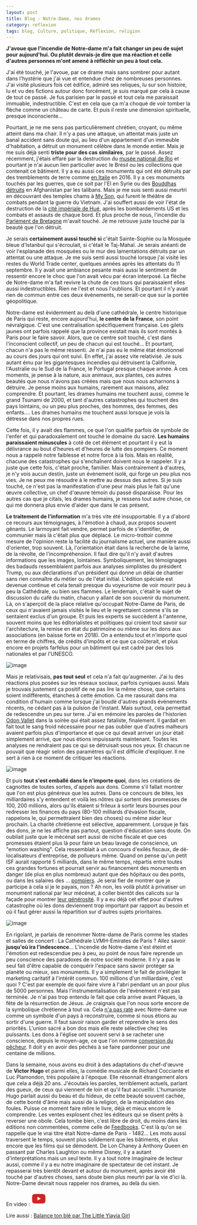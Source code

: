 ```yaml
---
layout: post
title: Blog - Notre-Dame, nos drames
category: reflexion
tags: blog, Culture, politique, Réflexion, religion
---
```

**J'avoue que l'incendie de Notre-dame m'a fait changer un peu de sujet pour aujourd'hui. Ou plutôt devrais-je dire que ma réaction et celle d'autres personnes m'ont amené à réfléchir un peu à tout cela.**

J'ai été touché, je l'avoue, par ce drame mais sans sombrer pour autant dans l'hystérie que j'ai vue et entendue chez de nombreuses personnes. J'ai visité plusieurs fois cet édifice, admiré ses reliques, lu sur son histoire, lu et vu des fictions autour donc forcément, je suis marqué par cela à cause de tout ce passé. Je fus parisien par le passé et tout cela me paraissait immuable, indestructible. C'est en cela que ça m'a choqué de voir tomber la flèche comme un château de carte. Et puis il reste une dimension spirituelle, presque inconsciente...

Pourtant, je ne me sens pas particulièrement chrétien, croyant, ou même atteint dans ma chair. Il n'y a pas une attaque, un attentat mais juste un banal accident sans doute qui, au lieu d'un appartement d'un immeuble d'habitation, a détruit un monument célèbre dans le monde entier. Mais je me suis déjà senti **triste pour des cas similaires**, par le passé. Assez récemment, j'étais effaré par la destruction du <a href="https://www.lemonde.fr/ameriques/article/2018/09/03/le-musee-national-de-rio-de-janeiro-ravage-par-d-immenses-flammes_5349306_3222.html">musée national de Rio</a> et pourtant je n'ai aucun lien particulier avec le Brésil ou les collections que contenait ce bâtiment. Il y a eu aussi ces monuments qui ont été détruits par des tremblements de terre comme <a href="https://www.ouest-france.fr/monde/seisme/seisme-en-italie/seisme-en-italie-293-batiments-historiques-abimes-ou-detruits-4434588">en Italie</a> en 2016. Il y a ces monuments touchés par les guerres, que ce soit par l'EI en Syrie ou des <a href="https://fr.wikipedia.org/wiki/Bouddhas_de_Bâmiyân">Bouddhas détruits</a> en Afghanistan par les talibans. Mais je me suis senti aussi meurtri en découvrant des temples chams à <a href="https://fr.wikipedia.org/wiki/Sanctuaire_de_Mỹ_Sơn">My Son</a>, qui furent le théâtre de combats pendant la guerre du Vietnam.  J'ai souffert aussi de voir l'état de destruction de la <a href="https://fr.wikipedia.org/wiki/Ensemble_de_monuments_de_Huế">cité impériale de Hué</a>, après les bombardements US et les combats et assauts de chaque bord. Et plus proche de nous, l'incendie du <a href="https://www.enfantsprecoces.info/mot-clef/arielle-adda/">Parlement de Bretagne</a> m'avait touché. Je me retrouve juste touché par la beauté que l'on détruit.

Je serais **certainement aussi touché si** c'était Sainte-Sophie ou la Mosquée bleue d'Istanbul qui s'écroulait, si c'était le Taj-Mahal. Je serais anéanti de voir l'esplanade des mosquées ou le mur des lamentations détruits par un attentat ou une attaque. Je me suis senti aussi touché lorsque j'ai visité les restes du World Trade center, quelques années après les attentats du 11 septembre. Il y avait une ambiance pesante mais aussi le sentiment de ressentir encore le choc que l'on avait vécu par écran interposé. La flèche de Notre-dame m'a fait revivre la chute de ces tours qui paraissaient elles aussi indestructibles. Rien ne l'est et nous l'oublions. Et pourtant il n'y avait rien de commun entre ces deux évènements, ne serait-ce que sur la portée géopolitique.

Notre-dame est évidemment au delà d'une cathédrale, le centre historique de Paris qui reste, encore aujourd'hui, **le centre de la France**, son point névralgique. C'est une centralisation spécifiquement française. Les gilets jaunes ont parfois rappelé que la province existait mais ils sont montés à Paris pour le faire savoir. Alors, que ce centre soit touché, c'est dans l'inconscient collectif, un peu de chacun qui est touché... Et pourtant, chacun n'a pas le même ressenti. Je n'ai pas eu le même état émotionnel au cours des jours qui ont suivi. En effet, j'ai assez vite relativisé. Je suis autant ému par les gigantesques incendies qui détruisent la Californie, l'Australie ou le Sud de la France, le Portugal presque chaque année. A ces moments, je pense à la nature, aux animaux, aux plantes, ces autres beautés que nous n'avons pas créées mais que nous nous acharnons à détruire. Je pense moins aux humains, rarement aux maisons, allez comprendre. Et pourtant, les drames humains me touchent aussi, comme le grand Tsunami de 2000, et tant d'autres catastrophes qui touchent des pays lointains, ou un peu plus proches, des hommes, des femmes, des enfants.... Les drames humains me touchent aussi lorsque je vois la détresse dans nos propres rues. 

Cette fois, il y avait des flammes, ce que l'on qualifie parfois de symbole de l'enfer et qui paradoxalement ont touché le domaine du sacré. **Les humains paraissaient minuscules** à coté de cet élément et pourtant il y eut la délivrance au bout d'heures et d'heures de lutte des pompiers. Ce moment nous a rappelé notre faiblesse et notre force à la fois. Mais en réalité, chacune des catastrophes qui s'enchaînent doivent nous le rappeler. Il y a juste que cette fois, c'était proche, familier. Mais contrairement à d'autres, je n'y vois aucun destin, juste un évènement isolé, qui forge un peu plus nos vies. Je ne peux me résoudre à le mettre au dessus des autres. Si je suis touché, ce n'est pas la manifestation d'une peur mais plus le fait qu'une œuvre collective, un chef d'œuvre témoin du passé disparaisse. Pour les autres cas que je citais, les drames humains, je ressens tout autre chose, ce qui me donnera plus envie d'aider que dans le cas présent. 

**Le traitement de l'information** m'a très vite été insupportable. Il y a d'abord ce recours aux témoignages, à l'émotion à chaud, aux propos souvent gênants. Le larmoyant fait vendre, permet parfois de s'identifier, de communier mais là c'était plus que déplacé. Le micro-trottoir comme mesure de l'opinion reste la facilité du journalisme actuel, une manière aussi d'orienter, trop souvent. Là, l'orientation était dans la recherche de la larme, de la révolte, de l'incompréhension. Il faut dire qu'il n'y avait d'autres informations que les images, lointaines. Symboliquement, les témoignages des badauds ressemblaient parfois aux analyses simplistes du président Trump, ou aux déclarations d'un président qui donne un délai de chantier sans rien connaître du métier ou de l'état initial. L'édition spéciale est devenue continue et cela tenait presque du voyeurisme de voir mourir peu à peu la Cathédrale, ou bien ses flammes. Le lendemain, c'était le sujet de discussion du café du matin, chacun y allant de son souvenir du monument. Là, on s'aperçoit de la place relative qu'occupait Notre-Dame de Paris, de ceux qui n'avaient jamais visités le lieu et le regrettaient comme s'ils se sentaient exclus d'un groupe. Et puis les experts se succèdent  à l'antenne, souvent moins que les éditorialistes et politiques qui croient tout savoir sur l'architecture, la remise en état du patrimoine ou même sur les dons aux associations (en baisse forte en 2018). On a entendu tout et n'importe quoi en terme de chiffres, de crédits d'impôts et ce que ça coûterait, et plus encore en projets farfelus pour un bâtiment qui est cadré par des lois nationales et par l'UNESCO. 

![image](https://filedn.eu/llqi9IBxlYouGRXYG2xlROb/img/2019/capture-1.jpg)

Mais je relativisais, **pas tout seul** et cela n'a fait qu'augmenter. J'ai lu des réactions plus posées sur les réseaux sociaux, parfois cyniques aussi. Mais je trouvais justement ça positif de ne pas lire la même chose, que certains soient indifférents, étanches à cette émotion. Ca me rassurait dans ma condition d'humain comme lorsque j'ai boudé d'autres grands évènements récents, ne cédant pas à la pulsion de l'instant. Mais surtout, cela permettait de redescendre un peu sur terre. J'ai en mémoire les paroles de l'historien <a href="https://fr.wikipedia.org/wiki/Odon_Vallet">Odon Vallet</a> dans la soirée qui était assez fataliste, finalement. Il gardait en fait tout le sang froid nécessaire pour ne pas oublier que d'autres malheurs avaient parfois plus d'importance et que ce qui devait arriver un jour était simplement arrivé, que nous étions impuissants maintenant. Toutes les analyses ne rendraient pas ce qui se détruisait sous nos yeux. Et chacun ne pouvait que réagir selon des paramètres qu'il est difficile d'expliquer. Il ne sert à rien à ce moment de critiquer les réactions. 

![image](https://filedn.eu/llqi9IBxlYouGRXYG2xlROb/img/2019/evasionpinault.jpg)

Et puis **tout s'est emballé dans le n'importe quoi**, dans les créations de cagnottes de toutes sortes, d'appels aux dons. Comme s'il fallait montrer que l'on est plus généreux que les autres. Dans ce concours de bites, les milliardaires s'y entendent et voilà les nôtres qui sortent des promesses de 100, 200 millions, alors qu'ils étaient si frileux à sortir leurs bourses pour redresser les finances du pays (80-100 milliards d'évasion fiscale, rappelons le, qui permettraient bien des choses) ou même aider leur prochain. La charité chrétienne est sélective, apparemment. Lorsque je fais des dons, je ne les affiche pas partout, question d'éducation sans doute. On oubliait juste que le mécénat sert aussi de niche fiscale et que ces promesses étaient plus là pour faire un beau lavage de conscience, un "emotion washing". Cela ressemblait à un concours d'exilés fiscaux, de dé-localisateurs d'entreprise, de pollueurs même. Quand on pense qu'un petit ISF aurait rapporté 5 milliards, dans le même temps, répartis entre toutes ces grandes fortunes et pourrait servir au financement des monuments en danger (de plus en plus nombreux) autant que des hôpitaux ou des ponts, ou dans les salaires des ... <a href="https://www.leprogres.fr/rhone-69/2018/11/27/greve-des-pompiers-ce-mardi-matin-a-lyon-les-perturbations-a-prevoir">pompiers</a>. Je serai fier de montrer que je participe à cela si je le payais, non ? Ah non, les voilà plutôt à privatiser un monument national par leur mécénat, à coller bientôt des calicots sur la façade pour montrer <a href="https://www.monde-diplomatique.fr/1997/12/WARDE/5116">leur générosité</a>. Il y a eu déjà cet effet pour d'autres catastrophe où les dons deviennent trop important par rapport au besoin et où il faut gérer aussi  la répartition sur d'autres sujets prioritaires.

![image](https://filedn.eu/llqi9IBxlYouGRXYG2xlROb/img/2019/lebourg_notredame.jpg)

En rigolant, je parlais de renommer Notre-dame de Paris comme les stades et salles de concert : La Cathédrale LVMH-Emirates de Paris ? Allez savoir **jusqu'où ira l'indescence**... L'incendie de Notre-dame s'est éteint et l'émotion est redescendue peu à peu, au point de nous faire reprende un peu conscience des paradoxes de notre société moderne. Il n'y a pas le seul fait d'être capable de conquérir l'espace sans savoir protéger sa planète ou mieux, ses monuments. Il y a simplement le fait de privilégier le marketing caritatif à l'intérêt commun. 100 millions d'un milliardaire, c'est quoi ? C'est par exemple de quoi faire vivre à l'abri pendant un an pour plus de 5000 personnes. Mais l'instrumentalisation de l'évènement n'est pas terminée. Je n'ai pas trop entendu le fait que cela arrive avant Pâques, la fête de la résurrection de Jésus. Je craignais que l'on nous sorte encore de la symbolique chrétienne à tout va. Cela <a href="https://www.elysee.fr/emmanuel-macron/2019/04/16/adresse-du-president-de-la-republique-a-la-nation">n'a pas raté</a> avec Notre-dame vue comme un symbole d'un pays à reconstruire, comme si nous étions au sortir d'une guerre. Il faut savoir raison garder et reprendre le sens des priorités. L'union sacré a bon dos mais elle reste sélective chez les puissants. Les dons à l'église ont souvent servi à se racheter une conscience, depuis le moyen-age, ce que l'on nomme <a href="https://www.cairn.info/revue-du-mauss-2002-1-page-309.htm#">conversion du pêcheur</a>. Il doit y en avoir des péchés à se faire pardonner pour une centaine de millions.

Dans la semaine, nous avons eu droit à des adaptations du chef-d'œuvre de **Victor Hugo** et parmi elles, la comédie musicale de Richard Cocciante et Luc Plamondon, très populaire à l'époque. Elle résonnait étrangement alors que cela a déjà 20 ans. J'écoutais les paroles, terriblement actuels, parlant des gueux, de ceux qui viennent de loin et qu'il faut accueillir. L'humaniste Hugo parlait aussi du beau et du hideux, de cette beauté souvent cachée, de cette bonté d'âme mais aussi de la religion, de la manipulation des foules. Puisse ce moment faire relire le livre, déjà et mieux encore le comprendre. Les ventes explosent chez les éditeurs qui se disent prêts à reverser une obole. Cela tombe bien, c'est libre de droit, du moins dans les éditions non commentées, comme celle de <a href="http://fr.feedbooks.com/book/4459/notre-dame-de-paris-1482">Feedbooks</a>. C'est là qu'on se rappelle que le vrai titre était Notre-dame de Paris - 1482... Les mots aussi traversent le temps, souvent plus solidement que les bâtiments, et plus encore que les films qui se démodent. De Lon Chaney à Anthony Queen en passant par Charles Laughton ou même Disney, il y a autant d'interprétations mais un seul texte. Il y a tout notre imaginaire de lecteur aussi, comme il y a eu notre imaginaire de spectateur de cet instant. Je repasserai très bientôt devant et autour du monument, après avoir été touché par d'autres choses, sans doute bien plus meurtri par la vie d'ici là. Notre-Dame devrait nous rappeler nos drames, au delà du sien.

En video : [![video](/images/youtube.png)](https://www.youtube.com/watch?v=U5vNha50j9w)

Lire aussi : <a href="https://thelittleyiayiasworld.com/2019/04/18/balance-ton-ble/">Balance ton blé par The Little Yiayia Girl</a>

